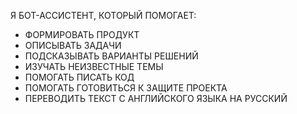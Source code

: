Я БОТ-АССИСТЕНТ, КОТОРЫЙ ПОМОГАЕТ:
- ФОРМИРОВАТЬ ПРОДУКТ
- ОПИСЫВАТЬ ЗАДАЧИ
- ПОДСКАЗЫВАТЬ ВАРИАНТЫ РЕШЕНИЙ
- ИЗУЧАТЬ НЕИЗВЕСТНЫЕ ТЕМЫ
- ПОМОГАТЬ ПИСАТЬ КОД
- ПОМОГАТЬ ГОТОВИТЬСЯ К ЗАЩИТЕ ПРОЕКТА
- ПЕРЕВОДИТЬ ТЕКСТ С АНГЛИЙСКОГО ЯЗЫКА НА РУССКИЙ
